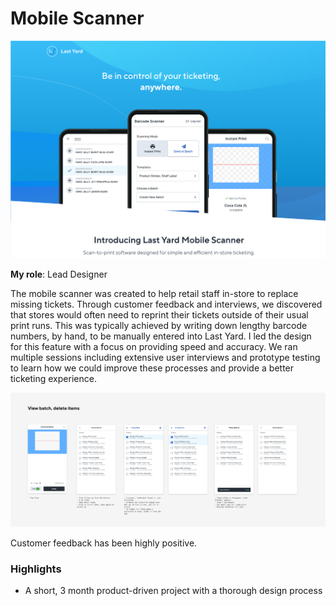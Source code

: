 # Mobile Scanner

![Mobile Scanner](/projects/mobile-scanner.png)

**My role**: Lead Designer

The mobile scanner was created to help retail staff in-store to replace missing tickets.
Through customer feedback and interviews, we discovered that stores would often need to reprint their tickets outside of their usual print runs. This was typically achieved by writing down lengthy barcode numbers, by hand, to be manually entered into Last Yard. I led the design for this feature with a focus on providing speed and accuracy. We ran multiple sessions including extensive user interviews and prototype testing to learn how we could improve these processes and provide a better ticketing experience.

![Mobile Scanner design file](/projects/mobile-scanner-design-file.png)

Customer feedback has been highly positive.

### Highlights

- A short, 3 month product-driven project with a thorough design process
